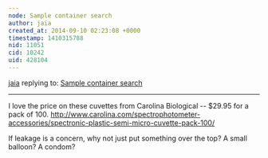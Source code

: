 ```yaml
---
node: Sample container search
author: jaia
created_at: 2014-09-10 02:23:08 +0000
timestamp: 1410315788
nid: 11051
cid: 10242
uid: 428104
---
```




[jaia](../profile/jaia) replying to: [Sample container search](../notes/warren/08-14-2014/sample-container-search)

----
I love the price on these cuvettes from Carolina Biological -- $29.95 for a pack of 100. http://www.carolina.com/spectrophotometer-accessories/spectronic-plastic-semi-micro-cuvette-pack-100/ 

If leakage is a concern, why not just put something over the top? A small balloon? A condom?